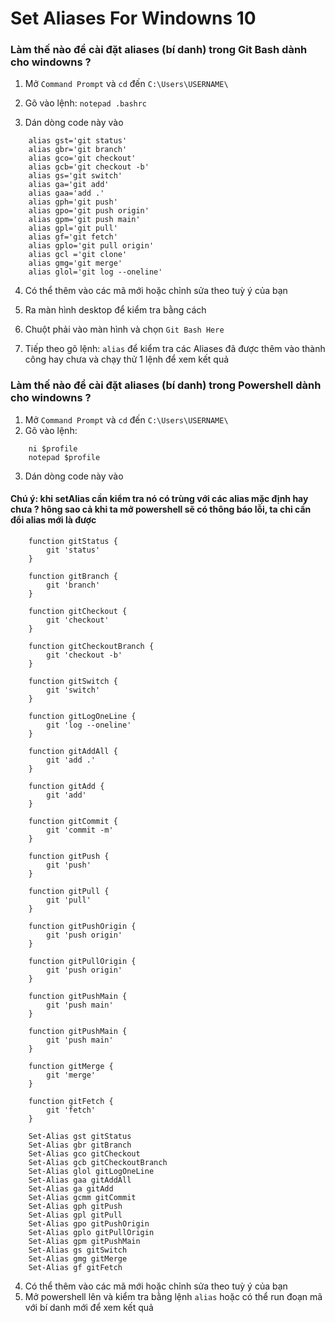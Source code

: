 # Set Aliases For Windowns 10
### Làm thế nào để cài đặt aliases (bí danh) trong Git Bash dành cho windowns ?

1. Mở `Command Prompt` và `cd` đến `C:\Users\USERNAME\`

2. Gõ vào lệnh: `notepad .bashrc`

3. Dán dòng code này vào
```
    alias gst='git status'
    alias gbr='git branch'
    alias gco='git checkout'
    alias gcb='git checkout -b'
    alias gs='git switch'
    alias ga='git add'
    alias gaa='add .'
    alias gph='git push'
    alias gpo='git push origin'
    alias gpm='git push main'
    alias gpl='git pull'
    alias gf='git fetch'
    alias gplo='git pull origin'
    alias gcl ='git clone'  
    alias gmg='git merge'
    alias glol='git log --oneline' 
```
4. Có thể thêm vào các mã mới hoặc chỉnh sửa theo tuỳ ý của bạn

5. Ra màn hình desktop để kiểm tra bằng cách 

6. Chuột phải vào màn hình và chọn `Git Bash Here`

7. Tiếp theo gõ lệnh: `alias` để kiểm tra các Aliases đã được thêm vào thành công hay chưa và chạy thử 1 lệnh để xem kết quả

### Làm thế nào để cài đặt aliases (bí danh) trong Powershell dành cho windowns ?
1. Mở `Command Prompt` và `cd` đến `C:\Users\USERNAME\`
2. Gõ vào lệnh: 
``` 
    ni $profile
    notepad $profile
```

3. Dán dòng code này vào
#### Chú ý: khi setAlias cần kiểm tra nó có trùng với các alias mặc định hay chưa ? hông sao cả khi ta mở powershell sẽ có thông báo lỗi, ta chỉ cần đổi alias mới là được

```
    function gitStatus {
        git 'status'
    }
    
    function gitBranch {
        git 'branch' 
    }
    
    function gitCheckout {
        git 'checkout' 
    }
    
    function gitCheckoutBranch {
        git 'checkout -b'
    }
    
    function gitSwitch {
        git 'switch' 
    }
    
    function gitLogOneLine {
        git 'log --oneline'
    }
    
    function gitAddAll {
        git 'add .' 
    }
    
    function gitAdd {
        git 'add' 
    }
    
    function gitCommit {
        git 'commit -m'
    }
    
    function gitPush {
        git 'push' 
    }
    
    function gitPull {
        git 'pull' 
    }
    
    function gitPushOrigin {
        git 'push origin' 
    }
    
    function gitPullOrigin {
        git 'push origin' 
    }
    
    function gitPushMain {
        git 'push main' 
    }
    
    function gitPushMain {
        git 'push main' 
    }
    
    function gitMerge {
        git 'merge' 
    }
    
    function gitFetch {
        git 'fetch' 
    }
    
    Set-Alias gst gitStatus
    Set-Alias gbr gitBranch
    Set-Alias gco gitCheckout
    Set-Alias gcb gitCheckoutBranch
    Set-Alias glol gitLogOneLine
    Set-Alias gaa gitAddAll
    Set-Alias ga gitAdd
    Set-Alias gcmm gitCommit
    Set-Alias gph gitPush
    Set-Alias gpl gitPull
    Set-Alias gpo gitPushOrigin
    Set-Alias gplo gitPullOrigin
    Set-Alias gpm gitPushMain
    Set-Alias gs gitSwitch
    Set-Alias gmg gitMerge
    Set-Alias gf gitFetch
```
4. Có thể thêm vào các mã mới hoặc chỉnh sửa theo tuỳ ý của bạn
5. Mở powershell lên và kiểm tra bằng lệnh `alias` hoặc có thể run đoạn mã với bí danh mới để xem kết quả
